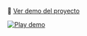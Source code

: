 🎥 [Ver demo del proyecto](https://drive.google.com/file/d/1Us6_tYPvIXM7suYMvo0hK7QCvunUiyoZ/view?usp=drive_link)  

[![Play demo](https://img.icons8.com/ios-filled/50/000000/play--v1.png)](https://drive.google.com/file/d/1Us6_tYPvIXM7suYMvo0hK7QCvunUiyoZ/view?usp=drive_link)
